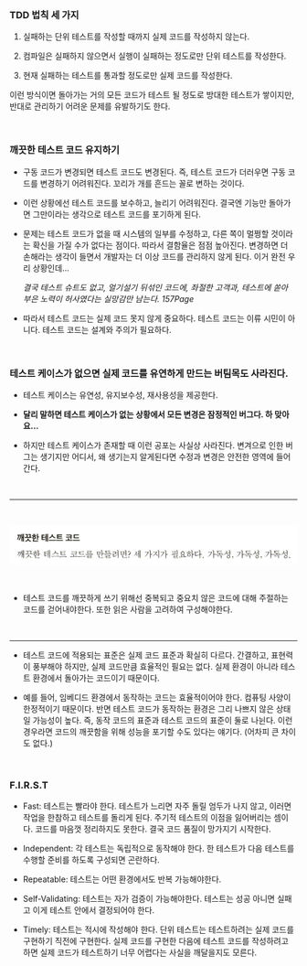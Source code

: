 <br/>

### TDD 법칙 세 가지

1. 실패하는 단위 테스트를 작성할 때까지 실제 코드를 작성하지 않는다.

1. 컴파일은 실패하지 않으면서 실행이 실패하는 정도로만 단위 테스트를 작성한다.

1. 현재 실패하는 테스트를 통과할 정도로만 실제 코드를 작성한다.

이런 방식이면 돌아가는 거의 모든 코드가 테스트 될 정도로 방대한 테스트가 쌓이지만, 반대로 관리하기 어려운 문제를 유발하기도 한다.

<br/>

### 깨끗한 테스트 코드 유지하기

- 구동 코드가 변경되면 테스트 코드도 변경된다. 즉, 테스트 코드가 더러우면 구동 코드를 변경하기 어려워진다. 꼬리가 개를 흔드는 꼴로 변하는 것이다.

- 이런 상황에선 테스트 코드를 보수하고, 늘리기 어려워진다. 결국엔 기능만 돌아가면 그만이라는 생각으로 테스트 코드를 포기하게 된다.

- 문제는 테스트 코드가 없을 때 시스템의 일부를 수정하고, 다른 쪽이 멀쩡할 것이라는 확신을 가질 수가 없다는 점이다. 따라서 결함율은 점점 높아진다. 변경하면 더 손해라는 생각이 들면서 개발자는 더 이상 코드를 관리하지 않게 된다. 이거 완전 우리 상황인데…

	*결국 테스트 슈트도 없고, 얼기설기 뒤섞인 코드에, 좌절한 고객과, 테스트에 쏟아 부은 노력이 허사였다는 실망감만 남는다. 157Page*

- 따라서 테스트 코드는 실제 코드 못지 않게 중요하다. 테스트 코드는 이류 시민이 아니다. 테스트 코드는 설계와 주의가 필요하다.

<br/>

### 테스트 케이스가 없으면 실제 코드를 유연하게 만드는 버팀목도 사라진다.

- 테스트 케이스는 유연성, 유지보수성, 재사용성을 제공한다.

- **달리 말하면 테스트 케이스가 없는 상황에서 모든 변경은 잠정적인 버그다.  하 맞아요…**

- 하지만 테스트 케이스가 존재할 때 이런 공포는 사실상 사라진다. 변겨으로 인한 버그는 생기지만 어디서, 왜 생기는지 알게된다면 수정과 변경은 안전한 영역에 들어간다.

<br/>

---

<br/>

![Untitled](3dae473c_Untitled.png)

<br/>

- 테스트 코드를 깨끗하게 쓰기 위해선 중복되고 중요치 않은 코드에 대해 주절하는 코드를 걷어내야한다. 또한 읽은 사람을 고려하여 구성해야한다.

<br/>

---

- 테스트 코드에 적용되는 표준은 실제 코드 표준과 확실히 다르다. 간결하고, 표현력이 풍부해야 하지만, 실제 코드만큼 효율적인 필요는 없다. 실제 환경이 아니라 테스트 환경에서 돌아가는 코드이기 때문이다.

- 예를 들어, 임베디드 환경에서 동작하는 코드는 효율적이어야 한다. 컴퓨팅 사양이 한정적이기 때문이다. 반면 테스트 코드가 동작하는 환경은 그리 나쁘지 않은 상태일 가능성이 높다. 즉, 동작 코드의 표준과 테스트 코드의 표준이 둘로 나뉜다. 이런 경우라면 코드의 깨끗함을 위해 성능을 포기할 수도 있다는 얘기다. (어차피 큰 차이도 없다.)

<br/>

### F.I.R.S.T

- Fast: 테스트는 빨라야 한다. 테스트가 느리면 자주 돌릴 엄두가 나지 않고, 이러면 작업을 한참하고 테스트를 돌리게 된다. 주기적 테스트의 이점을 잃어버리는 셈이다. 코드를 마음껏 정리하지도 못한다. 결국 코드 품질이 망가지기 시작한다.

- Independent: 각 테스트는 독립적으로 동작해야 한다. 한 테스트가 다음 테스트를 수행할 준비를 하도록 구성되면 곤란하다. 

- Repeatable: 테스트는 어떤 환경에서도 반복 가능해야한다. 

- Self-Validating: 테스트는 자가 검증이 가능해야한다. 테스트는 성공 아니면 실패고 이게 테스트 안에서 결정되어야 한다.

- Timely: 테스트는 적시에 작성해야 한다. 단위 테스트는 테스트하려는 실제 코드를 구현하기 직전에 구현한다. 실제 코드를 구현한 다음에 테스트 코드를 작성하려고 하면 실제 코드가 테스트하기 너무 어렵다는 사실을 깨달을지도 모른다.

<br/>

